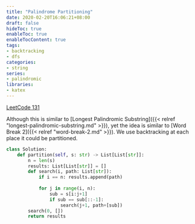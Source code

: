 ```yaml
---
title: "Palindrome Partitioning"
date: 2020-02-20T16:06:21+08:00
draft: false
hideToc: true
enableToc: true
enableTocContent: true
tags:
- backtracking
- dfs
categories:
- string
series:
- palindromic
libraries:
- katex
---
```


<!--more-->

[LeetCode 131](https://leetcode.com/problems/palindrome-partitioning/)

Although this is similar to [Longest Palindromic Substring]({{< relref "longest-palindromic-substring.md" >}}), yet the idea is similar to [Word Break 2]({{< relref "word-break-2.md" >}}). We use backtracking at each place it could be partitioned.

```python
class Solution:
    def partition(self, s: str) -> List[List[str]]:
        n = len(s)
        results: List[List[str]] = []
        def search(i, path: List[str]):
            if i == n: results.append(path)
            
            for j in range(i, n):
                sub = s[i:j+1]
                if sub == sub[::-1]:
                    search(j+1, path+[sub])
        search(0, [])
        return results
```